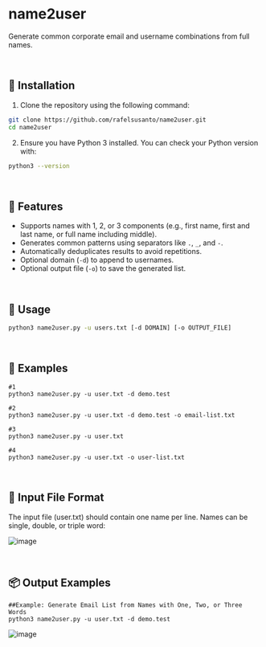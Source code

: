 # name2user
Generate common corporate email and username combinations from full names.

<br>

## 🔧 Installation

1. Clone the repository using the following command:

```bash
git clone https://github.com/rafelsusanto/name2user.git
cd name2user
```


2. Ensure you have Python 3 installed. You can check your Python version with:
```bash
python3 --version
```

<br>

## 🚀 Features

- Supports names with 1, 2, or 3 components (e.g., first name, first and last name, or full name including middle).
- Generates common patterns using separators like `.`, `_`, and `-`.
- Automatically deduplicates results to avoid repetitions.
- Optional domain (`-d`) to append to usernames.
- Optional output file (`-o`) to save the generated list.

<br>

## 📄 Usage

```bash
python3 name2user.py -u users.txt [-d DOMAIN] [-o OUTPUT_FILE]
```

<br>

## 🔧 Examples
```
#1
python3 name2user.py -u user.txt -d demo.test

#2
python3 name2user.py -u user.txt -d demo.test -o email-list.txt

#3
python3 name2user.py -u user.txt

#4
python3 name2user.py -u user.txt -o user-list.txt
```

<br>

## 📝 Input File Format
The input file (user.txt) should contain one name per line. Names can be single, double, or triple word:

![image](https://github.com/user-attachments/assets/f49a021e-2f20-4efe-b605-a8eac5c623de)

<br>

## 📦 Output Examples
```
##Example: Generate Email List from Names with One, Two, or Three Words
python3 name2user.py -u user.txt -d demo.test
```

![image](https://github.com/user-attachments/assets/bd38af8d-f48d-439b-98e5-4133dadfa878)








